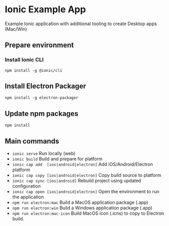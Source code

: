 # Ionic Example App

Example Ionic application with additional tooling to create Desktop apps (Mac/Win)

## Prepare environment

### Install Ionic CLI

`npm install -g @ionic/cli`

## Install Electron Packager

`npm install -g electron-packager`

## Update npm packages

`npm install`

## Main commands

* `ionic serve` Run locally (web)
* `ionic build` Build and prepare for platform
* `ionic cap add  [ios|android|electron]` Add iOS/Android/Electron platform
* `ionic cap copy [ios|android|electron]` Copy build source to platform
* `ionic cap sync [ios|android]` Rebuild project using updated configuration
* `ionic cap open [ios|android|electron]` Open the environment to run the application
* `npm run electron:mac` Build a MacOS application package (.app)
* `npm run electron:win` Build a Windows application package (.app)
* `npm run electron:mac-icon` Build MacOS icon (.icns) to copy to Electron build.

